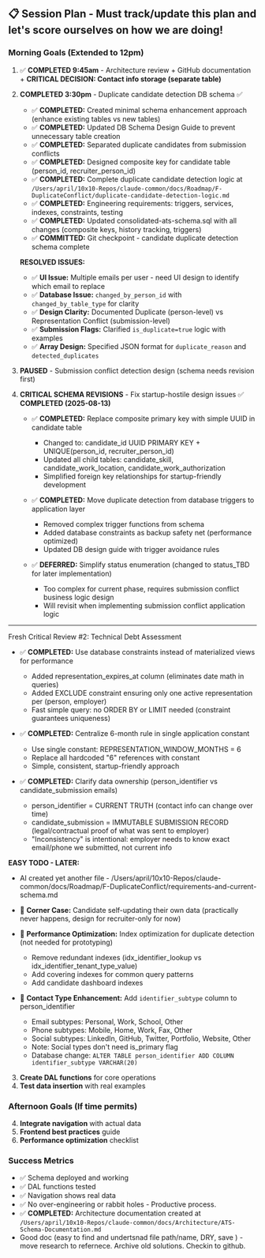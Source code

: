 ## 📋 **Session Plan** - Must track/update this plan and let's score ourselves on how we are doing!

### **Morning Goals (Extended to 12pm)**
1. ✅ **COMPLETED 9:45am** - Architecture review + GitHub documentation + **CRITICAL DECISION: Contact info storage (separate table)**
2. **COMPLETED 3:30pm** - Duplicate candidate detection DB schema ✅
   - ✅ **COMPLETED:** Created minimal schema enhancement approach (enhance existing tables vs new tables)
   - ✅ **COMPLETED:** Updated DB Schema Design Guide to prevent unnecessary table creation
   - ✅ **COMPLETED:** Separated duplicate candidates from submission conflicts  
   - ✅ **COMPLETED:** Designed composite key for candidate table (person_id, recruiter_person_id)
   - ✅ **COMPLETED:** Complete duplicate candidate detection logic at `/Users/april/10x10-Repos/claude-common/docs/Roadmap/F-DuplicateConflict/duplicate-candidate-detection-logic.md`
   - ✅ **COMPLETED:** Engineering requirements: triggers, services, indexes, constraints, testing
   - ✅ **COMPLETED:** Updated consolidated-ats-schema.sql with all changes (composite keys, history tracking, triggers)
   - ✅ **COMMITTED:** Git checkpoint - candidate duplicate detection schema complete
   
   **RESOLVED ISSUES:**
   - ✅ **UI Issue:** Multiple emails per user - need UI design to identify which email to replace
   - ✅ **Database Issue:** `changed_by_person_id` with `changed_by_table_type` for clarity
   - ✅ **Design Clarity:** Documented Duplicate (person-level) vs Representation Conflict (submission-level)
   - ✅ **Submission Flags:** Clarified `is_duplicate=true` logic with examples
   - ✅ **Array Design:** Specified JSON format for `duplicate_reason` and `detected_duplicates`
   
3. **PAUSED** - Submission conflict detection design (schema needs revision first)

4. **CRITICAL SCHEMA REVISIONS** - Fix startup-hostile design issues ✅ **COMPLETED (2025-08-13)**
   - ✅ **COMPLETED:** Replace composite primary key with simple UUID in candidate table 
     - Changed to: candidate_id UUID PRIMARY KEY + UNIQUE(person_id, recruiter_person_id)
     - Updated all child tables: candidate_skill, candidate_work_location, candidate_work_authorization
     - Simplified foreign key relationships for startup-friendly development


   - ✅ **COMPLETED:** Move duplicate detection from database triggers to application layer
     - Removed complex trigger functions from schema
     - Added database constraints as backup safety net (performance optimized)
     - Updated DB design guide with trigger avoidance rules

   - ✅ **DEFERRED:** Simplify status enumeration (changed to status_TBD for later implementation)
     - Too complex for current phase, requires submission conflict business logic design
     - Will revisit when implementing submission conflict application logic

  ---
  Fresh Critical Review #2: Technical Debt Assessment

   - ✅ **COMPLETED:** Use database constraints instead of materialized views for performance
     - Added representation_expires_at column (eliminates date math in queries)
     - Added EXCLUDE constraint ensuring only one active representation per (person, employer)
     - Fast simple query: no ORDER BY or LIMIT needed (constraint guarantees uniqueness)

   - ✅ **COMPLETED:** Centralize 6-month rule in single application constant
     - Use single constant: REPRESENTATION_WINDOW_MONTHS = 6
     - Replace all hardcoded "6" references with constant
     - Simple, consistent, startup-friendly approach


   - ✅ **COMPLETED:** Clarify data ownership (person_identifier vs candidate_submission emails)
     - person_identifier = CURRENT TRUTH (contact info can change over time)
     - candidate_submission = IMMUTABLE SUBMISSION RECORD (legal/contractual proof of what was sent to employer)
     - "Inconsistency" is intentional: employer needs to know exact email/phone we submitted, not current info
   
   **EASY TODO - LATER:**
   - AI created yet another file - /Users/april/10x10-Repos/claude-common/docs/Roadmap/F-DuplicateConflict/requirements-and-current-schema.md
   - 📝 **Corner Case:** Candidate self-updating their own data (practically never happens, design for recruiter-only for now)
   - 📝 **Performance Optimization:** Index optimization for duplicate detection (not needed for prototyping)
     - Remove redundant indexes (idx_identifier_lookup vs idx_identifier_tenant_type_value)  
     - Add covering indexes for common query patterns
     - Add candidate dashboard indexes
   
   - 📝 **Contact Type Enhancement:** Add `identifier_subtype` column to person_identifier
     - Email subtypes: Personal, Work, School, Other
     - Phone subtypes: Mobile, Home, Work, Fax, Other  
     - Social subtypes: LinkedIn, GitHub, Twitter, Portfolio, Website, Other
     - Note: Social types don't need is_primary flag
     - Database change: `ALTER TABLE person_identifier ADD COLUMN identifier_subtype VARCHAR(20)`
3. **Create DAL functions** for core operations  
4. **Test data insertion** with real examples

### **Afternoon Goals (If time permits)**  
4. **Integrate navigation** with actual data
5. **Frontend best practices** guide
6. **Performance optimization** checklist

### **Success Metrics**
- ✅ Schema deployed and working
- ✅ DAL functions tested
- ✅ Navigation shows real data
- ✅ No over-engineering or rabbit holes - Productive process. 
- ✅ **COMPLETED:** Architecture documentation created at `/Users/april/10x10-Repos/claude-common/docs/Architecture/ATS-Schema-Documentation.md`
- Good doc (easy to find and undertsnad file path/name, DRY, save ) - move research to refernece. Archive old solutions. Checkin to github.

